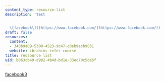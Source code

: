 ```yaml
---
content_type: resource-list
description: 'test


  \[facebook\]([https://www.facebook.com/](https://www.facebook.com/))'
draft: false
resources:
  content:
  - 348b9a09-5300-4523-9c47-c0eb9acb9031
  website: ibrahims-refer-course
title: reosource list
uid: b063cb49-d992-4b4d-bd1e-33ec70c5da5f
---
```

[facebook3](https://www.facebookss.com/)